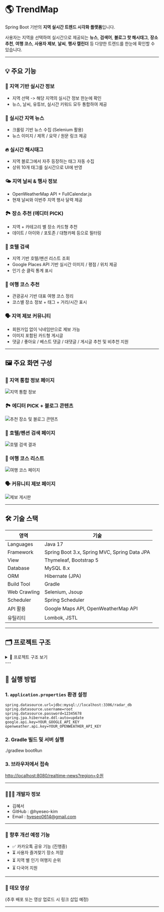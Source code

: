 # 🌎 TrendMap

Spring Boot 기반의 **지역 실시간 트렌드 시각화 플랫폼**입니다.

사용자는 지역을 선택하여 실시간으로 제공되는 **뉴스**, **검색어**, **블로그 핫 해시태그**, **장소 추천**, **여행 코스**, **사용자 제보**, **날씨**, **행사 캘린더** 등 다양한 트렌드를 한눈에 확인할 수 있습니다.

---

## 💡 주요 기능

### 📍 지역 기반 실시간 정보

- 지역 선택 -> 해당 지역의 실시간 정보 한눈에 확인
- 뉴스, 날씨, 유튜브, 실시간 키워드 모두 통합하여 제공

### 📰 실시간 지역 뉴스

- 크롤링 기반 뉴스 수집 (Selenium 활용)
- 뉴스 이미지 / 제목 / 요약 / 원문 링크 제공

### 🔥 실시간 해시태그

- 지역 블로그에서 자주 등장하는 태그 자동 수집
- 상위 10개 태그를 실시간으로 UI에 반영

### 🌤️ 지역 날씨 & 행사 정보

- OpenWeatherMap API + FullCalendar.js
- 현재 날씨와 이번주 지역 행사 달력 제공

### 🏞️ 장소 추천 (에디터 PICK)
- 지역 + 카테고리 별 장소 카드형 추천
- 데이트 / 아이와 / 포토존 / 대형카페 등으로 필터링

### 🏨 호텔 검색

- 지역 기반 호텔/펜션 리스트 조회
- Google Places API 기반 실시간 이미지 / 평점 / 위치 제공
- 인기 순 클릭 통계 표시

### 🧭 여행 코스 추천
- 관광공사 기반 대표 여행 코스 정리
- 코스별 장소 정보 + 태그 + 거리/시간 표시

### 🗣️ 지역 제보 커뮤니티
- 회원가입 없이 닉네임만으로 제보 가능
- 이미지 포함된 카드형 게시글
- 댓글 / 좋아요 / 베스트 댓글 / 대댓글 / 게시글 추천 및 비추천 지원

---

## 🖼️ 주요 화면 구성

### 🎯 지역 통합 정보 페이지
![지역 통합 정보](/docs/images/overview.png)

### 🏞️ 에디터 PICK + 블로그 콘텐츠
![추천 장소 및 블로그 콘텐츠](/docs/images/pick_and_content.png)

### 🏨 호텔/펜션 검색 페이지
![호텔 검색 결과](/docs/images/hotel_search.png)

### 🧭 여행 코스 리스트
![여행 코스 페이지](/docs/images/course_list.png)

### 🗣️ 커뮤니티 제보 페이지
![제보 게시판](/docs/images/community.png)

---

## 🛠️ 기술 스택
|           영역           |                             기술                             |
|-------------------------|-------------------------------------------------------------|
|        Languages        |     Java 17                                                 |
|        Framework        |     Spring Boot 3.x, Spring MVC, Spring Data JPA            |
|          View           |     Thymeleaf, Bootstrap 5                                  |
|        Database         |     MySQL 8.x                                               |
|          ORM            |     Hibernate (JPA)                                         |
|        Build Tool       |     Gradle                                                  |
|       Web Crawling      |     Selenium, Jsoup                                         |
|        Scheduler        |     Spring Scheduler                                        |
|         API 활용         |     Google Maps API, OpenWeatherMap API                     |
|         유틸리티          |     Lombok, JSTL                                            |

---

## 🗂️ 프로젝트 구조

<details>
<summary>📁 프로젝트 구조 보기</summary>
````
src/
├── main/
│   ├── java/
│   │   └── com.realtimeradar/
│   │       ├── config/
│   │       │   └── WebConfig.java
│   │       ├── controller/
│   │       │   ├── CommentController.java
│   │       │   ├── CourseController.java
│   │       │   ├── HashtagController.java
│   │       │   ├── HomeController.java
│   │       │   ├── HotelController.java
│   │       │   ├── NewsController.java
│   │       │   ├── PlaceController.java
│   │       │   ├── ReportController.java
│   │       │   ├── TravelContentController.java
│   │       │   └── TrendController.java
│   │       ├── crawler/
│   │       │   └── HashtagCrawler.java
│   │       ├── dto/
│   │       │   ├── CommentDTO.java
│   │       │   ├── CourseDTO.java
│   │       │   ├── EventDTO.java
│   │       │   ├── HotelDTO.java
│   │       │   ├── NewsApiResponse.java
│   │       │   ├── NewsDTO.java
│   │       │   ├── PlaceDTO.java
│   │       │   ├── ReportDTO.java
│   │       │   └── TrendKeywordDTO.java
│   │       ├── entity/
│   │       │   ├── Comment.java
│   │       │   ├── Course.java
│   │       │   ├── CourseLocation.java
│   │       │   ├── Hashtag.java
│   │       │   ├── HotelClick.java
│   │       │   ├── Keyword.java
│   │       │   ├── News.java
│   │       │   ├── Place.java
│   │       │   ├── RegionKeywordCount.java
│   │       │   ├── Report.java
│   │       │   ├── TravelCategory.java
│   │       │   └── TrendingKeyword.java
│   │       ├── repository/
│   │       │   ├── CommentRepository.java
│   │       │   ├── CourseLocationRepository.java
│   │       │   ├── CourseRepository.java
│   │       │   ├── HashtagRepository.java
│   │       │   ├── HotelClickRepository.java
│   │       │   ├── KeywordRepository.java
│   │       │   ├── NewsRepository.java
│   │       │   ├── PlaceRepository.java
│   │       │   ├── ReportRepository.java
│   │       │   ├── TravelCategoryRepository.java
│   │       │   └── TrendRepository.java
│   │       ├── service/
│   │       │   ├── BlogHashtagService.java
│   │       │   ├── CommentService.java
│   │       │   ├── CommentServiceImpl.java
│   │       │   ├── CourseService.java
│   │       │   ├── CourseServiceImpl.java
│   │       │   ├── EventService.java
│   │       │   ├── FileUploadService.java
│   │       │   ├── HashtagService.java
│   │       │   ├── HotelSearchService.java
│   │       │   ├── KeywordService.java
│   │       │   ├── NewsService.java
│   │       │   ├── PlaceService.java
│   │       │   ├── PlaceServiceImpl.java
│   │       │   ├── ReportService.java
│   │       │   ├── ReportServiceImpl.java
│   │       │   ├── TravelCategoryService.java
│   │       │   ├── WeatherService.java
│   │       │   └── YoutubeSearchService.java
│   │       └── RadarApplication.java
│
├── resources/
│   ├── static/
│   │   ├── css/
│   │   │   └── main.css
│   │   ├── js/
│   │   │   └── place-filter.js
│   │   └── images/
│   ├── templates/
│   │   ├── course/
│   │   │   ├── course-detail.html
│   │   │   └── course-list.html
│   │   ├── error/
│   │   │   └── 404.html
│   │   ├── fragments/
│   │   │   └── header.html
│   │   ├── report/
│   │   │   ├── report-detail.html
│   │   │   ├── report-list.html
│   │   │   └── report-write.html
│   │   ├── home.html
│   │   ├── hotel-search.html
│   │   ├── travel-content.html
│   │   └── trending.html
│   └── application.properties
│
└── test/
    └── java/
        └── com.realtimeradar/
            └── (Test Classes)   
````

</details>
---

## 🔧 실행 방법

### 1. `application.properties` 환경 설정
```properties
spring.datasource.url=jdbc:mysql://localhost:3306/radar_db
spring.datasource.username=root
spring.datasource.password=12345678
spring.jpa.hibernate.ddl-auto=update
google.api.key=YOUR_GOOGLE_API_KEY
openweather.api.key=YOUR_OPENWEATHER_API_KEY
```

### 2. Gradle 빌드 및 서버 실행
./gradlew bootRun

### 3. 브라우저에서 접속
[http://localhost:8080/realtime-news?region=수원](http://localhost:8080/realtime-news?region=수원)

---

### 👩🏻‍💻 개발자 정보
* 김혜서
* GitHub : @hyeseo-kim
* Email : hyeseo0614@gmail.com

---

### 🚀 향후 개선 예정 기능

- ✅ 카카오톡 공유 기능 (진행중)
- ⏳ 사용자 즐겨찾기 장소 저장
- ⏳ 지역 별 인기 여행지 순위
- ⏳ 다국어 지원

---

### 🎥 데모 영상
(추후 배포 또는 영상 업로드 시 링크 삽입 예정)

---


